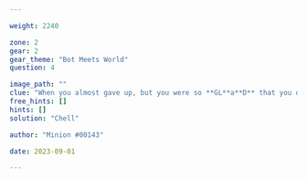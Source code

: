```yaml
---

weight: 2240

zone: 2
gear: 2
gear_theme: "Bot Meets World"
question: 4

image_path: ""
clue: "When you almost gave up, but you were so **GL**a**D** that you didn't."
free_hints: []
hints: []
solution: "Chell"

author: "Minion #00143"

date: 2023-09-01

---
```


